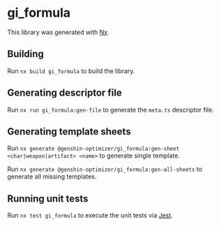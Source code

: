# gi_formula

This library was generated with [Nx](https://nx.dev).

## Building

Run `nx build gi_formula` to build the library.

## Generating descriptor file

Run `nx run gi_formula:gen-file` to generate the `meta.ts` descriptor file.

## Generating template sheets

Run `nx generate @genshin-optimizer/gi_formula:gen-sheet <char|weapon|artifact> <name>` to generate single template.

Run `nx generate @genshin-optimizer/gi_formula:gen-all-sheets` to generate all missing templates.

## Running unit tests

Run `nx test gi_formula` to execute the unit tests via [Jest](https://jestjs.io).
